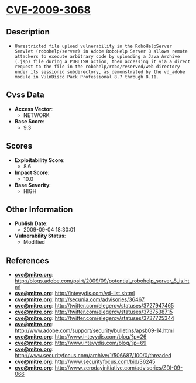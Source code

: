 
# [CVE-2009-3068](https://cve.mitre.org/cgi-bin/cvename.cgi?name=CVE-2009-3068)

## Description

- `Unrestricted file upload vulnerability in the RoboHelpServer Servlet (robohelp/server) in Adobe RoboHelp Server 8 allows remote attackers to execute arbitrary code by uploading a Java Archive (.jsp) file during a PUBLISH action, then accessing it via a direct request to the file in the robohelp/robo/reserved/web directory under its sessionid subdirectory, as demonstrated by the vd_adobe module in VulnDisco Pack Professional 8.7 through 8.11.`

## Cvss Data

- **Access Vector**:
  - NETWORK
- **Base Score**:
  - 9.3

## Scores

- **Exploitability Score**:
  - 8.6
- **Impact Score**:
  - 10.0
- **Base Severity**:
  - HIGH

## Other Information

- **Publish Date**:
  - 2009-09-04 18:30:01
- **Vulnerability Status**:
  - Modified

## References

- **cve@mitre.org**: http://blogs.adobe.com/psirt/2009/09/potential_robohelp_server_8_is.html
- **cve@mitre.org**: http://intevydis.com/vd-list.shtml
- **cve@mitre.org**: http://secunia.com/advisories/36467
- **cve@mitre.org**: http://twitter.com/elegerov/statuses/3727947465
- **cve@mitre.org**: http://twitter.com/elegerov/statuses/3737538715
- **cve@mitre.org**: http://twitter.com/elegerov/statuses/3737725344
- **cve@mitre.org**: http://www.adobe.com/support/security/bulletins/apsb09-14.html
- **cve@mitre.org**: http://www.intevydis.com/blog/?p=26
- **cve@mitre.org**: http://www.intevydis.com/blog/?p=69
- **cve@mitre.org**: http://www.securityfocus.com/archive/1/506687/100/0/threaded
- **cve@mitre.org**: http://www.securityfocus.com/bid/36245
- **cve@mitre.org**: http://www.zerodayinitiative.com/advisories/ZDI-09-066
